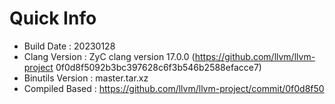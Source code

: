 # Quick Info
* Build Date : 20230128
* Clang Version : ZyC clang version 17.0.0 (https://github.com/llvm/llvm-project 0f0d8f5092b3bc397628c6f3b546b2588efacce7)
* Binutils Version : master.tar.xz
* Compiled Based : https://github.com/llvm/llvm-project/commit/0f0d8f50

